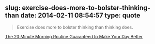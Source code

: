 slug: exercise-does-more-to-bolster-thinking-than
date: 2014-02-11 08:54:57
type: quote
---

> Exercise does more to bolster thinking than thinking does.

[The 20 Minute Morning Routine Guaranteed to Make Your Day Better](http://www.inc.com/jeff-haden/20-minutes-guaranteed-to-make-your-whole-day-better-tues.html)
